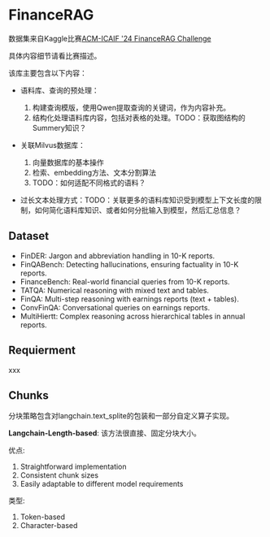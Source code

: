 # FinanceRAG
数据集来自Kaggle比赛[ACM-ICAIF '24 FinanceRAG Challenge](https://www.kaggle.com/competitions/icaif-24-finance-rag-challenge/data)

具体内容细节请看比赛描述。

该库主要包含以下内容：
- 语料库、查询的预处理：
  1. 构建查询模版，使用Qwen提取查询的关键词，作为内容补充。
  2. 结构化处理语料库内容，包括对表格的处理。TODO：获取图结构的Summery知识？

- 关联Milvus数据库：
  1. 向量数据库的基本操作
  2. 检索、embedding方法、文本分割算法
  3. TODO：如何适配不同格式的语料？
   
- 过长文本处理方式：TODO：关联更多的语料库知识受到模型上下文长度的限制，如何简化语料库知识、或者如何分批输入到模型，然后汇总信息？

## Dataset
- FinDER: Jargon and abbreviation handling in 10-K reports.
- FinQABench: Detecting hallucinations, ensuring factuality in 10-K reports.
- FinanceBench: Real-world financial queries from 10-K reports.
- TATQA: Numerical reasoning with mixed text and tables.
- FinQA: Multi-step reasoning with earnings reports (text + tables).
- ConvFinQA: Conversational queries on earnings reports.
- MultiHiertt: Complex reasoning across hierarchical tables in annual reports.

## Requierment
xxx
## Chunks
分块策略包含对langchain.text_splite的包装和一部分自定义算子实现。

**Langchain-Length-based**: 该方法很直接、固定分块大小。

优点:
1. Straightforward implementation
2. Consistent chunk sizes
3. Easily adaptable to different model requirements

类型:
1. Token-based
2. Character-based

